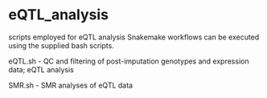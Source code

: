 # eQTL_analysis
scripts employed for eQTL analysis
Snakemake workflows can be executed using the supplied bash scripts.

eQTL.sh - QC and filtering of post-imputation genotypes and expression data; eQTL analysis


SMR.sh - SMR analyses of eQTL data
